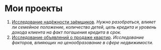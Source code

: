 # Мои проекты 
1. [Исследование надёжности заёмщиков](https://github.com/izakson/da_projects/tree/main/borrowers_analysis). *Нужно разобраться, влияет ли семейное положение, количество детей, цель кредита и уровень дохода клиента на факт погашения кредита в срок.*
2. [Исследование объявлений о продаже квартир](https://github.com/izakson/da_projects/tree/main/real_estate_analysis). *Исследование факторов, влияющих на ценообразование в сфере недвижимости.*
